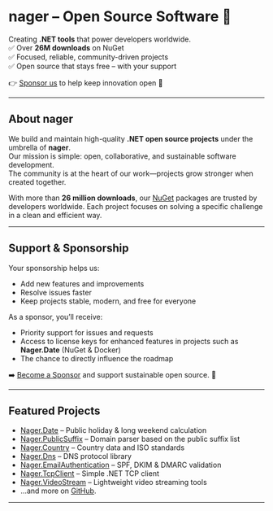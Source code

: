 # nager – Open Source Software 🚀  

Creating **.NET tools** that power developers worldwide.  
✅ Over **26M downloads** on NuGet  
✅ Focused, reliable, community-driven projects  
✅ Open source that stays free – with your support  

👉 [Sponsor us](https://github.com/sponsors/nager) to help keep innovation open 🐧  

---

## About nager  

We build and maintain high-quality **.NET open source projects** under the umbrella of **nager**.  
Our mission is simple: open, collaborative, and sustainable software development.  
The community is at the heart of our work—projects grow stronger when created together.  

With more than **26 million downloads**, our [NuGet](https://www.nuget.org/profiles/nager) packages are trusted by developers worldwide. Each project focuses on solving a specific challenge in a clean and efficient way.  

---

## Support & Sponsorship  

Your sponsorship helps us:  
- Add new features and improvements  
- Resolve issues faster  
- Keep projects stable, modern, and free for everyone  

As a sponsor, you’ll receive:  
- Priority support for issues and requests  
- Access to license keys for enhanced features in projects such as **Nager.Date** (NuGet & Docker)  
- The chance to directly influence the roadmap  

➡️ [Become a Sponsor](https://github.com/sponsors/nager) and support sustainable open source. 🐧  

---

## Featured Projects  

- [Nager.Date](https://github.com/nager/Nager.Date) – Public holiday & long weekend calculation  
- [Nager.PublicSuffix](https://github.com/nager/Nager.PublicSuffix) – Domain parser based on the public suffix list  
- [Nager.Country](https://github.com/nager/Nager.Country) – Country data and ISO standards  
- [Nager.Dns](https://github.com/nager/Nager.Dns) – DNS protocol library  
- [Nager.EmailAuthentication](https://github.com/nager/Nager.EmailAuthentication) – SPF, DKIM & DMARC validation  
- [Nager.TcpClient](https://github.com/nager/Nager.TcpClient) – Simple .NET TCP client  
- [Nager.VideoStream](https://github.com/nager/Nager.VideoStream) – Lightweight video streaming tools  
- …and more on [GitHub](https://github.com/nager).  

---

